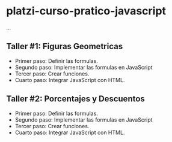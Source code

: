 # platzi-curso-pratico-javascript

...

## Taller #1: Figuras Geometricas

- Primer paso: Definir las formulas.
- Segundo paso: Implementar las formulas en JavaScript
- Tercer paso: Crear funciones.
- Cuarto paso: Integrar JavaScript con HTML.

## Taller #2: Porcentajes y Descuentos

- Primer paso: Definir las formulas.
- Segundo paso: Implementar las formulas en JavaScript
- Tercer paso: Crear funciones.
- Cuarto paso: Integrar JavaScript con HTML.